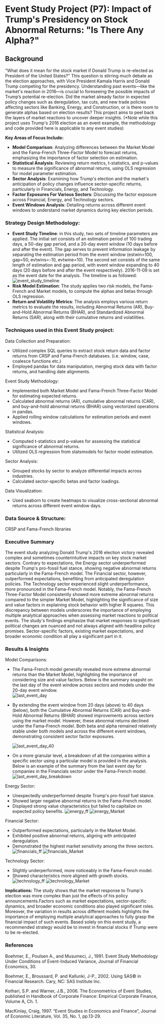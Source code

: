 # Event Study Project (P7): Impact of Trump's Presidency on Stock Abnormal Returns: "Is There Any Alpha?"
## Background
"What does it mean for the stock market if Donald Trump is re-elected as President of the United States?" This question is stirring much debate as the election approaches, with Vice President Kamala Harris and Donald Trump competing for the presidency. Understanding past events—like the market's reaction in 2016—is crucial to foreseeing the possible impacts of Trump’s potential re-election. Did the market already factor in expected policy changes such as deregulation, tax cuts, and new trade policies affecting sectors like Banking, Energy, and Construction, or is there room to generate alphas based on election results? This project aims to peel back the layers of market reactions to uncover deeper insights. (*Note while this project uses Trump's 2016 election as an event example, the methodology and code provided here is applicable to any event studies)

**Key Areas of Focus Include:**
- **Model Comparison**: Analyzing differences between the Market Model and the Fama-French Three-Factor Model to forecast returns, emphasizing the importance of factor selection on estimation.
- **Statistical Analysis**: Reviewing return metrics, t-statistics, and p-values to measure the significance of abnormal returns, using OLS regression for model parameter estimation. 
- **Sector Analysis**: Examining how Trump's election and the market's anticipation of policy changes influence sector-specific returns, particularly in Financials, Energy, and Technology.   
- **Factor Exposures For Various Sectors**: Discussing the factor exposure across Financial, Energy, and Technology sectors.
- **Event Windows Analysis**: Detailing returns across different event windows to understand market dynamics during key election periods.
  
### Strategy Design Methodology:
- **Event Study Timeline**: in this study, two sets of timeline parameters are applied. The initial set consists of an estimation period of 100 trading days, a 50-day gap period, and a 20-day event window (10 days before and after the event). The gap serves to prevent information leakage by separating the estimation period from the event window (estwin=100, gap=50, evtwins=-10, evtwine=10). The second set consists of the same length of estimation and gap period, with event window expanding to 40 days (20 days before and after the event respectively). 2016-11-09 is set as the event date for the analysis. The timeline is as followed: ![event_study_timeline](https://github.com/user-attachments/assets/255dec7c-7cd8-4c49-a876-206dd4c136f3)
- **Risk Model Estimation**: The study applies two risk models, the Fama-French and Market models, to compute the alphas and betas through OLS regression.
- **Return and Volatility Metrics**: The analysis employs various return metrics to evaluate the results, including Abnormal Returns (AR), Buy-and-Hold Abnormal Returns (BHAR), and Standardized Abnormal Returns (SAR), along with their cumulative returns and volatilities.

### Techniques used in this Event Study project:
Data Collection and Preparation:
- Utilized complex SQL queries to extract stock return data and factor returns from CRSP and Fama-French databases. (i.e. window, case, coalesce functions etc.) 
- Employed pandas for data manipulation, merging stock data with factor returns, and handling date alignments.

Event Study Methodology:
- Implemented both Market Model and Fama-French Three-Factor Model for estimating expected returns.
- Calculated abnormal returns (AR), cumulative abnormal returns (CAR), and buy-and-hold abnormal returns (BHAR) using vectorized operations in pandas.
- Applied rolling window calculations for estimation periods and event windows.

Statistical Analysis:
- Computed t-statistics and p-values for assessing the statistical significance of abnormal returns.
- Utilized OLS regression from statsmodels for factor model estimation.

Sector Analysis:
- Grouped stocks by sector to analyze differential impacts across industries.
- Calculated sector-specific betas and factor loadings.

Data Visualization:
- Used seaborn to create heatmaps to visualize cross-sectional abnormal returns across different event window days.

### Data Source & Structure:
CRSP and Fama-French libraries

### Executive Summary
The event study analyzing Donald Trump's 2016 election victory revealed complex and sometimes counterintuitive impacts on key stock market sectors. Contrary to expectations, the Energy sector underperformed despite Trump's pro-fossil fuel stance, showing negative abnormal returns particularly in the Fama-French model. The Financial sector, however, outperformed expectations, benefiting from anticipated deregulation policies. The Technology sector experienced slight underperformance, more pronounced in the Fama-French model. Notably, the Fama-French Three-Factor Model consistently showed more extreme abnormal returns compared to the simpler Market Model, highlighting the significance of size and value factors in explaining stock behavior with higher R squares. This discrepancy between models underscores the importance of employing multiple analytical approaches when assessing market reactions to political events. The study's findings emphasize that market responses to significant political changes are nuanced and not always aligned with headline policy promises. Sector-specific factors, existing market expectations, and broader economic condition all play a significant part in it.

### Results & Insights

Model Comparisons:
- The Fama-French model generally revealed more extreme abnormal returns than the Market Model, highlighting the importance of considering size and value factors. Below is the summary snapsht on the last day of the event window across sectors and models under the 20-day event window.  
![last_event_day](https://github.com/user-attachments/assets/e444319d-a0c6-4237-abcd-bab8b2cade3a)

- By extending the event window from 20 days (above) to 40 days (below), both the Cumulative Abnormal Returns (CAR) and Buy-and-Hold Abnormal Returns (BHAR) showed improvements across sectors using the market model. However, these abnormal returns declined under the Fama-French model. Both beta and alpha remained relatively stable under both models and across the different event windows, demonstrating consistent sector factor exposures.

  ![last_event_day_40](https://github.com/user-attachments/assets/3054b82c-cb0e-4104-be7c-b11c8d16b7fc)

- On a more granular level, a breakdown of all the companies within a specific sector using a particular model is provided in the analysis. Below is an example of the summary from the last event day for companies in the Financials sector under the Fama-French model.
![last_event_day_breakdown](https://github.com/user-attachments/assets/7eb8e5bf-f252-47cd-aecb-34003cfee936)

Energy Sector:
- Unexpectedly underperformed despite Trump's pro-fossil fuel stance.
- Showed larger negative abnormal returns in the Fama-French model.
- Displayed strong value characteristics but failed to capitalize on expected policy benefits.
![energy_ff](https://github.com/user-attachments/assets/54016ca4-c271-484f-87ff-bea8315cc818)
![energy_Market](https://github.com/user-attachments/assets/3e73a7f7-e2a7-4429-90c2-3658053cda47)

Financial Sector:
- Outperformed expectations, particularly in the Market Model.
- Exhibited positive abnormal returns, aligning with anticipated deregulation.
- Demonstrated the highest market sensitivity among the three sectors.
![financials_ff](https://github.com/user-attachments/assets/4bcf75d4-a603-4844-a503-7a5b9899ca02)
![financials_Market](https://github.com/user-attachments/assets/8752f666-0b94-4b7b-b909-1943b0662a25)

Technology Sector:
- Slightly underperformed, more noticeably in the Fama-French model.
- Showed characteristics more aligned with growth stocks.
![technology_ff](https://github.com/user-attachments/assets/49e12fdb-6436-4a89-876f-18d9f527da91)
![technology_Market](https://github.com/user-attachments/assets/ceb63465-91a1-4ba8-93f5-285dfcff0fdc)


**Implications:** The study shows that the market response to Trump's election was more complex than just the effects of his policy announcements.Factors such as market expectations, sector-specific dynamics, and broader economic conditions also played significant roles. Moreover, the variation in results across different models highlights the importance of employing multiple analytical approaches to fully grasp the financial impact of such events. Based solely on this event study, a recommended strategy would be to invest in financial stocks if Trump were to be re-elected.

### References

Boehmer, E., Poulsen A., and Musumeci, J., 1991. Event Study Methodology Under Conditions of Event-Induced Variance, Journal of Financial Economics, 30.

Boehmer, E., Broussard, P. and Kallunki, J-P., 2002. Using SAS© in Financial Research. Cary, NC: SAS Institute Inc.

Kothari, S.P. and Warner, J.B., 2006. The Econometrics of Event Studies, published in Handbook of Corporate Finance: Empirical Corporate Finance, Volume A, Ch. 1.

MacKinlay, Craig, 1997. “Event Studies in Economics and Finance”, Journal of Economic Literature, Vol. 35, No. 1, pp.13-29.



